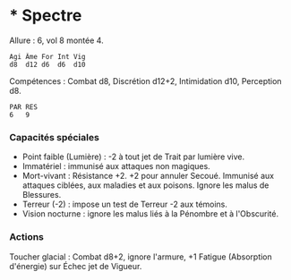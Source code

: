 # * Spectre

Allure : 6, vol 8 montée 4.

	Agi	Âme	For	Int	Vig
	d8	d12	d6	d6	d10

Compétences : Combat d8, Discrétion d12+2, Intimidation d10, Perception d8.

	PAR	RES
	6	9

### Capacités spéciales
- Point faible (Lumière) : -2 à tout jet de Trait par lumière vive.
- Immatériel : immunisé aux attaques non magiques.
- Mort-vivant : Résistance +2. +2 pour annuler Secoué. Immunisé aux attaques ciblées, aux maladies et aux poisons. Ignore les malus de Blessures.
- Terreur (-2) : impose un test de Terreur -2 aux témoins.
- Vision nocturne : ignore les malus liés à la Pénombre et à l'Obscurité.

### Actions
Toucher glacial : Combat d8+2, ignore l'armure, +1 Fatigue (Absorption d'énergie) sur Échec jet de Vigueur.
